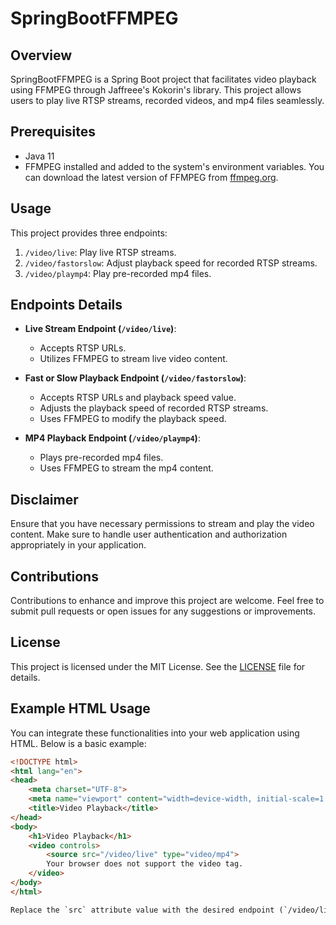# SpringBootFFMPEG

## Overview

SpringBootFFMPEG is a Spring Boot project that facilitates video playback using FFMPEG through Jaffreee's Kokorin's
library. This project allows users to play live RTSP streams, recorded videos, and mp4 files seamlessly.

## Prerequisites

- Java 11
- FFMPEG installed and added to the system's environment variables. You can download the latest version of FFMPEG
  from [ffmpeg.org](https://www.ffmpeg.org/).

## Usage

This project provides three endpoints:

1. `/video/live`: Play live RTSP streams.
2. `/video/fastorslow`: Adjust playback speed for recorded RTSP streams.
3. `/video/playmp4`: Play pre-recorded mp4 files.

## Endpoints Details

- **Live Stream Endpoint (`/video/live`)**:
    - Accepts RTSP URLs.
    - Utilizes FFMPEG to stream live video content.

- **Fast or Slow Playback Endpoint (`/video/fastorslow`)**:
    - Accepts RTSP URLs and playback speed value.
    - Adjusts the playback speed of recorded RTSP streams.
    - Uses FFMPEG to modify the playback speed.

- **MP4 Playback Endpoint (`/video/playmp4`)**:
    - Plays pre-recorded mp4 files.
    - Uses FFMPEG to stream the mp4 content.

## Disclaimer
Ensure that you have necessary permissions to stream and play the video content. Make sure to handle user authentication and authorization appropriately in your application.

## Contributions
Contributions to enhance and improve this project are welcome. Feel free to submit pull requests or open issues for any suggestions or improvements.

## License

This project is licensed under the MIT License. See the [LICENSE](LICENSE) file for details.


## Example HTML Usage

You can integrate these functionalities into your web application using HTML. Below is a basic example:

```html 
<!DOCTYPE html>
<html lang="en">
<head>
    <meta charset="UTF-8">
    <meta name="viewport" content="width=device-width, initial-scale=1.0">
    <title>Video Playback</title>
</head>
<body>
    <h1>Video Playback</h1>
    <video controls>
        <source src="/video/live" type="video/mp4">
        Your browser does not support the video tag.
    </video>
</body>
</html>

Replace the `src` attribute value with the desired endpoint (`/video/live`, `/video/fastorslow`, or `/video/playmp4`) to play the corresponding video content.
